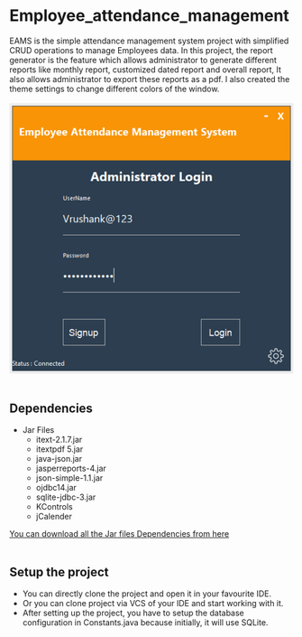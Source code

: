 # Employee_attendance_management
EAMS is the simple attendance management system project with simplified CRUD operations to manage Employees data. 
In this project, the report generator is the feature which allows administrator to generate different reports like monthly report, customized dated report and overall report,
It also allows administrator to export these reports as a pdf.
I also created the theme settings to change different colors of the window.<br><br>
<img src="https://github.com/VrushankPatel/Employee_attendance_management/blob/master/EAMS.png"><br><br>

## Dependencies<br>
  * Jar Files
    * itext-2.1.7.jar
    * itextpdf 5.jar
    * java-json.jar
    * jasperreports-4.jar
    * json-simple-1.1.jar
    * ojdbc14.jar
    * sqlite-jdbc-3.jar
    * KControls
    * jCalender

[You can download all the Jar files Dependencies from here](https://github.com/VrushankPatel/Employee_attendance_management/blob/master/jar_files.zip)<br><br>
## Setup the project<br>
  * You can directly clone the project and open it in your favourite IDE.
  * Or you can clone project via VCS of your IDE and start working with it.
  * After setting up the project, you have to setup the database configuration in Constants.java because initially, it will use SQLite.
